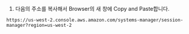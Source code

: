 1. 다음의 주소를 복사해서 Browser의 새 창에 Copy and Paste합니다.

`https://us-west-2.console.aws.amazon.com/systems-manager/session-manager?region=us-west-2`


